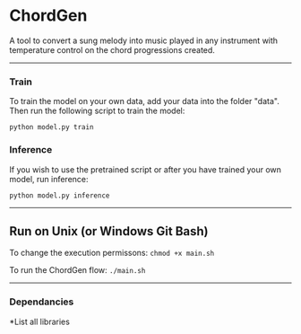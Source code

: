 # ChordGen
A tool to convert a sung melody into music played in any instrument with temperature control on the chord progressions created.

---

### Train
To train the model on your own data, add your data into the folder "data". Then run the following script to train the model:
```
python model.py train
```
### Inference
If you wish to use the pretrained script or after you have trained your own model, run inference:
```
python model.py inference
```

---




## Run on Unix (or Windows Git Bash)
To change the execution permissons: ```chmod +x main.sh```

To run the ChordGen flow:  ```./main.sh```

---

### Dependancies
*List all libraries
